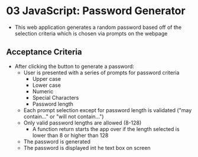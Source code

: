 # 03 JavaScript: Password Generator

- This web application generates a random password based off of the selection criteria which is chosen via prompts on the webpage

## Acceptance Criteria

- After clicking the button to generate a password:
    - User is presented with a series of prompts for password criteria
        - Upper case
        - Lower case
        - Numeric
        - Special Characters
        - Password length
    - Each prompt selection except for password length is validated ("may contain..." or "will not contain...")
    - Only valid password lengths are allowed (8-128)
        - A function return starts the app over if the length selected is lower than 8 or higher than 128
    - The password is generated
    - The password is displayed int he text box on screen